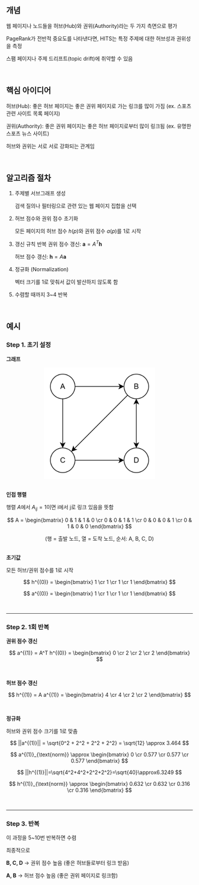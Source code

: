 <br />

## 개념

웹 페이지나 노드들을 허브(Hub)와 권위(Authority)라는 두 가지 측면으로 평가

PageRank가 전반적 중요도를 나타낸다면, HITS는 특정 주제에 대한 허브성과 권위성을 측정

스팸 페이지나 주제 드리프트(topic drift)에 취약할 수 있음

<br />

## 핵심 아이디어

허브(Hub): 좋은 허브 페이지는 좋은 권위 페이지로 가는 링크를 많이 가짐 (ex. 스포츠 관련 사이트 목록 페이지)

권위(Authority): 좋은 권위 페이지는 좋은 허브 페이지로부터 많이 링크됨 (ex. 유명한 스포츠 뉴스 사이트)

허브와 권위는 서로 서로 강화되는 관계임

<br />

## 알고리즘 절차

1. 주제별 서브그래프 생성

   검색 질의나 필터링으로 관련 있는 웹 페이지 집합을 선택

<p></p>

2. 허브 점수와 권위 점수 초기화

   모든 페이지의 허브 점수 $h(p)$와 권위 점수 $a(p)$를 1로 시작

<p></p>

3. 갱신 규칙 반복
   권위 점수 갱신: $\mathbf{a} = A^T \mathbf{h}$

   허브 점수 갱신: $\mathbf{h} = A \mathbf{a}$

<p></p>

4. 정규화 (Normalization)

   벡터 크기를 1로 맞춰서 값이 발산하지 않도록 함

<p></p>

5. 수렴할 때까지 3~4 반복

<br />

## 예시

### Step 1. 초기 설정

**그래프**

<div style="display: flex; justify-content: center;">
  <img src="./Figure/Figure16.png" width="300" />
</div>

<br />

**인접 행렬**

행렬 $A$에서 $A_{ij} = 1$이면 i에서 j로 링크 있음을 뜻함

$$
A =
\begin{bmatrix}
0 & 1 & 1 & 0 \cr
0 & 0 & 1 & 1 \cr
0 & 0 & 0 & 1 \cr
0 & 1 & 0 & 0
\end{bmatrix}
$$

<div style="display: flex; justify-content: center;">
(행 = 출발 노드, 열 = 도착 노드, 순서: A, B, C, D)
</div>

<br />

**초기값**

모든 허브/권위 점수를 1로 시작

$$
h^{(0)} =
\begin{bmatrix}
1 \cr
1 \cr
1 \cr
1
\end{bmatrix}
$$

$$
a^{(0)} =
\begin{bmatrix}
1 \cr
1 \cr
1 \cr
1
\end{bmatrix}
$$

<br />

---

### Step 2. 1회 반복

**권위 점수 갱신**

$$
a^{(1)} = A^T h^{(0)} =
\begin{bmatrix}
0 \cr
2 \cr
2 \cr
2
\end{bmatrix}
$$

<br />

**허브 점수 갱신**

$$
h^{(1)} = A a^{(1)} =
\begin{bmatrix}
4 \cr
4 \cr
2 \cr
2
\end{bmatrix}
$$

<br />

**정규화**

허브와 권위 점수 크기를 1로 맞춤

$$
||a^{(1)}|| = \sqrt{0^2 + 2^2 + 2^2 + 2^2} = \sqrt{12} \approx 3.464
$$

$$
a^{(1)}_{\text{norm}} \approx
\begin{bmatrix}
0 \cr
0.577 \cr
0.577 \cr
0.577
\end{bmatrix}
$$

<p></p>

$$
||h^{(1)}||=\sqrt{4^2+4^2+2^2+2^2}=\sqrt{40}\approx6.3249
$$

$$
h^{(1)}_{\text{norm}} \approx
\begin{bmatrix}
0.632 \cr
0.632 \cr
0.316 \cr
0.316
\end{bmatrix}
$$

<br />

---

### Step 3. 반복

이 과정을 5~10번 반복하면 수렴

최종적으로

**B, C, D** → 권위 점수 높음 (좋은 허브들로부터 링크 받음)

**A, B** → 허브 점수 높음 (좋은 권위 페이지로 링크함)

<br />
<br />
<br />
<br />
